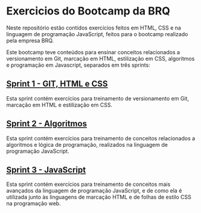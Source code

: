 # Exercicios do Bootcamp da BRQ
Neste repositório estão contidos exercícios feitos em HTML, CSS e na linguagem de programação JavaScript, feitos para o bootcamp realizado pela empresa BRQ.

Este bootcamp teve conteúdos para ensinar conceitos relacionados a versionamento em Git, marcação em HTML, estilização em CSS, algoritmos e programação em Javascript, separados em três sprints:

## [Sprint 1 - GIT, HTML e CSS](Sprint1)
Esta sprint contém exercícios para treinamento de versionamento em Git, marcação em HTML e estilização em CSS.
## [Sprint 2 - Algoritmos](Sprint2)
Esta sprint contém exercícios para treinamento de conceitos relacionados a algoritmos e lógica de programação, realizados na linguagem de programação JavaScript.
## [Sprint 3 - JavaScript](Sprint3)
Esta sprint contém exercícios para treinamento de conceitos mais avançados da linguagem de programação JavaScript, e de como ela é utilizada junto às linguagens de marcação HTML e de folhas de estilo CSS na programação web.
